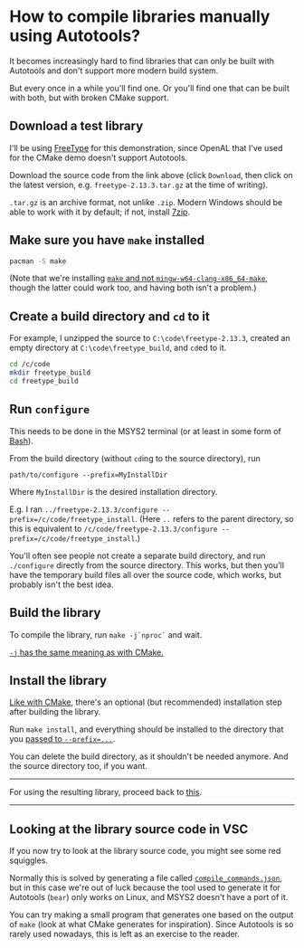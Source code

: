 # How to compile libraries manually using Autotools?

It becomes increasingly hard to find libraries that can only be built with Autotools and don't support more modern build system.

But every once in a while you'll find one. Or you'll find one that can be built with both, but with broken CMake support.

## Download a test library

I'll be using [FreeType](https://freetype.org/download.html) for this demonstration, since OpenAL that I've used for the CMake demo doesn't support Autotools.

Download the source code from the link above (click `Download`, then click on the latest version, e.g. `freetype-2.13.3.tar.gz` at the time of writing).

`.tar.gz` is an archive format, not unlike `.zip`. Modern Windows should be able to work with it by default; if not, install [7zip](https://www.7-zip.org/).

## Make sure you have `make` installed

```sh
pacman -S make
```
(Note that we're installing [`make` and not `mingw-w64-clang-x86_64-make`](/articles/different_flavors_of_make.md), though the latter could work too, and having both isn't a problem.)

## Create a build directory and `cd` to it

For example, I unzipped the source to `C:\code\freetype-2.13.3`, created an empty directory at `C:\code\freetype_build`, and `cd`ed to it.

```sh
cd /c/code
mkdir freetype_build
cd freetype_build
```


## Run `configure`

This needs to be done in the MSYS2 terminal (or at least in some form of [Bash](/articles/terminal_for_dummies.md#what-is-a-shell)).

From the build directory (without `cd`ing to the source directory), run

```
path/to/configure --prefix=MyInstallDir
```
Where `MyInstallDir` is the desired installation directory.

E.g. I ran `../freetype-2.13.3/configure --prefix=/c/code/freetype_install`. (Here `..` refers to the parent directory, so this is equivalent to `/c/code/freetype-2.13.3/configure --prefix=/c/code/freetype_install`.)

You'll often see people not create a separate build directory, and run `./configure` directly from the source directory. This works, but then you'll have the temporary build files all over the source code, which works, but probably isn't the best idea.

## Build the library

To compile the library, run `` make -j`nproc` `` and wait.

[`-j` has the same meaning as with CMake.](/articles/using_libraries_compiling_manually_cmake.md#build-the-library)

## Install the library

[Like with CMake](/articles/using_libraries_compiling_manually_cmake.md#install-the-library), there's an optional (but recommended) installation step after building the library.

Run `make install`, and everything should be installed to the directory that you [passed to `--prefix=...`](#run-configure).

You can delete the build directory, as it shouldn't be needed anymore. And the source directory too, if you want.

---

For using the resulting library, proceed back to [this](/articles/using_libraries_compiling_manually.md#determine-the-compiler-flags).

---

## Looking at the library source code in VSC

If you now try to look at the library source code, you might see some red squiggles.

Normally this is solved by generating a file called [`compile_commands.json`](TODO_link), but in this case we're out of luck because the tool used to generate it for Autotools (`bear`) only works on Linux, and MSYS2 doesn't have a port of it.

You can try making a small program that generates one based on the output of `make` (look at what CMake generates for inspiration). Since Autotools is so rarely used nowadays, this is left as an exercise to the reader.
